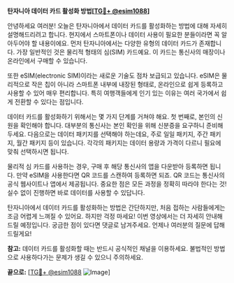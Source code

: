 **탄자니아 데이터 카드 활성화 방법[[TG💪+ @esim1088](https://t.me/s/esim1088)]**

안녕하세요 여러분! 오늘은 탄자니아에서 데이터 카드를 활성화하는 방법에 대해 자세히 설명해드리려고 합니다. 현지에서 스마트폰이나 데이터 사용이 필요한 분들이라면 꼭 알아두어야 할 내용이에요. 먼저 탄자니아에서는 다양한 유형의 데이터 카드가 존재합니다. 가장 일반적인 것은 물리적 형태의 심(SIM) 카드예요. 이 카드는 통신사의 매장이나 온라인에서 구매할 수 있습니다.

또한 eSIM(electronic SIM)이라는 새로운 기술도 점차 보급되고 있습니다. eSIM은 물리적으로 작은 칩이 아니라 스마트폰 내부에 내장된 형태로, 온라인으로 쉽게 등록하고 사용할 수 있어 매우 편리합니다. 특히 여행객들에게 인기 있는 이유는 여러 국가에서 쉽게 전환할 수 있다는 점입니다.

데이터 카드를 활성화하기 위해서는 몇 가지 단계를 거쳐야 해요. 첫 번째로, 본인의 신원을 확인해야 합니다. 대부분의 통신사는 본인 확인을 위해 신분증을 요구하니 준비해 두세요. 다음으로는 데이터 패키지를 선택해야 하는데요, 주로 일일 패키지, 주간 패키지, 월간 패키지 등이 있습니다. 각각의 패키지는 데이터 용량과 가격이 다르니 필요에 맞춰 선택하시면 됩니다.

물리적 심 카드를 사용하는 경우, 구매 후 해당 통신사의 앱을 다운받아 등록하면 됩니다. 만약 eSIM을 사용한다면 QR 코드를 스캔하여 등록하면 되죠. QR 코드는 통신사의 공식 웹사이트나 앱에서 제공됩니다. 중요한 점은 모든 과정을 정확히 따라야 한다는 것! 실수 없이 진행하면 바로 데이터를 사용할 수 있답니다.

탄자니아에서 데이터 카드를 활성화하는 방법은 간단하지만, 처음 접하는 사람들에게는 조금 어렵게 느껴질 수 있어요. 하지만 걱정 마세요! 이번 영상에서는 더 자세히 안내해 드릴 예정입니다. 궁금한 점이 있다면 댓글로 남겨주세요. 언제나 여러분의 질문에 답해 드릴게요!

**참고:** 데이터 카드를 활성화할 때는 반드시 공식적인 채널을 이용하세요. 불법적인 방법으로 사용하다가는 문제가 생길 수 있으니 주의하세요.

**끝으로:** [[TG💪+ @esim1088](https://t.me/s/esim1088) ![Image](https://i.postimg.cc/Y0z9fWf4/image.png)]